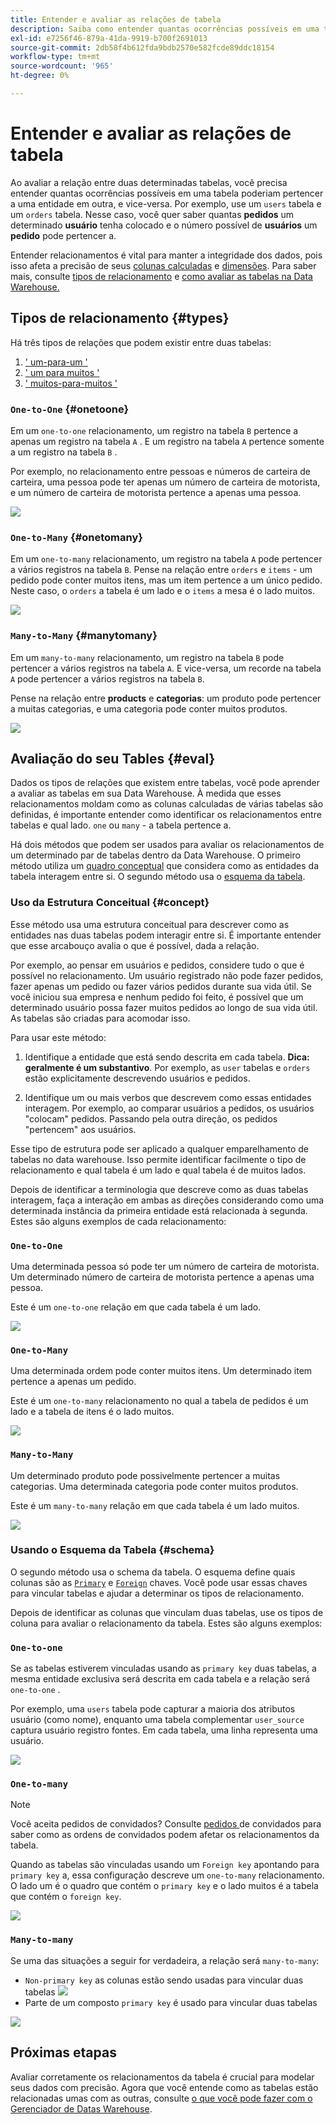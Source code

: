 ```yaml
---
title: Entender e avaliar as relações de tabela
description: Saiba como entender quantas ocorrências possíveis em uma tabela podem pertencer a uma entidade em outra.
exl-id: e7256f46-879a-41da-9919-b700f2691013
source-git-commit: 2db58f4b612fda9bdb2570e582fcde89ddc18154
workflow-type: tm+mt
source-wordcount: '965'
ht-degree: 0%

---
```


# Entender e avaliar as relações de tabela

Ao avaliar a relação entre duas determinadas tabelas, você precisa entender quantas ocorrências possíveis em uma tabela poderiam pertencer a uma entidade em outra, e vice-versa. Por exemplo, use um `users` tabela e um `orders` tabela. Nesse caso, você quer saber quantas **pedidos** um determinado **usuário** tenha colocado e o número possível de **usuários** um **pedido** pode pertencer a.

Entender relacionamentos é vital para manter a integridade dos dados, pois isso afeta a precisão de seus [colunas calculadas](../data-warehouse-mgr/creating-calculated-columns.md) e [dimensões](../data-warehouse-mgr/manage-data-dimensions-metrics.md). Para saber mais, consulte [tipos de relacionamento](#types) e [como avaliar as tabelas na Data Warehouse.](#eval)

## Tipos de relacionamento {#types}

Há três tipos de relações que podem existir entre duas tabelas:

1. [&#39; um-para-um &#39;](#onetoone)
1. [&#39; um para muitos &#39;](#onetomany)
1. [&#39; muitos-para-muitos &#39;](#manytomany)

### `One-to-One` {#onetoone}

Em um `one-to-one` relacionamento, um registro na tabela `B` pertence a apenas um registro na tabela `A` . E um registro na tabela `A` pertence somente a um registro na tabela `B` .

Por exemplo, no relacionamento entre pessoas e números de carteira de carteira, uma pessoa pode ter apenas um número de carteira de motorista, e um número de carteira de motorista pertence a apenas uma pessoa.

![](../../assets/one-to-one.png)

### `One-to-Many` {#onetomany}

Em um `one-to-many` relacionamento, um registro na tabela `A` pode pertencer a vários registros na tabela `B`. Pense na relação entre `orders` e `items` - um pedido pode conter muitos itens, mas um item pertence a um único pedido. Neste caso, o `orders` a tabela é um lado e o `items` a mesa é o lado muitos.

![](../../assets/one-to-many_001.png)

### `Many-to-Many` {#manytomany}

Em um `many-to-many` relacionamento, um registro na tabela `B` pode pertencer a vários registros na tabela `A`. E vice-versa, um recorde na tabela `A` pode pertencer a vários registros na tabela `B`.

Pense na relação entre **products** e **categorias**: um produto pode pertencer a muitas categorias, e uma categoria pode conter muitos produtos.

![](../../assets/many-to-many.png)

## Avaliação do seu Tables {#eval}

Dados os tipos de relações que existem entre tabelas, você pode aprender a avaliar as tabelas em sua Data Warehouse. À medida que esses relacionamentos moldam como as colunas calculadas de várias tabelas são definidas, é importante entender como identificar os relacionamentos entre tabelas e qual lado. `one` ou `many` - a tabela pertence a.

Há dois métodos que podem ser usados para avaliar os relacionamentos de um determinado par de tabelas dentro da Data Warehouse. O primeiro método utiliza um [quadro conceptual](#concept) que considera como as entidades da tabela interagem entre si. O segundo método usa o [esquema da tabela](#schema).

### Uso da Estrutura Conceitual {#concept}

Esse método usa uma estrutura conceitual para descrever como as entidades nas duas tabelas podem interagir entre si. É importante entender que esse arcabouço avalia o que é possível, dada a relação.

Por exemplo, ao pensar em usuários e pedidos, considere tudo o que é possível no relacionamento. Um usuário registrado não pode fazer pedidos, fazer apenas um pedido ou fazer vários pedidos durante sua vida útil. Se você iniciou sua empresa e nenhum pedido foi feito, é possível que um determinado usuário possa fazer muitos pedidos ao longo de sua vida útil. As tabelas são criadas para acomodar isso.

Para usar este método:

1. Identifique a entidade que está sendo descrita em cada tabela. **Dica: geralmente é um substantivo**. Por exemplo, as `user` tabelas e `orders` estão explicitamente descrevendo usuários e pedidos.

1. Identifique um ou mais verbos que descrevem como essas entidades interagem. Por exemplo, ao comparar usuários a pedidos, os usuários &quot;colocam&quot; pedidos. Passando pela outra direção, os pedidos &quot;pertencem&quot; aos usuários.

Esse tipo de estrutura pode ser aplicado a qualquer emparelhamento de tabelas no data warehouse. Isso permite identificar facilmente o tipo de relacionamento e qual tabela é um lado e qual tabela é de muitos lados.

Depois de identificar a terminologia que descreve como as duas tabelas interagem, faça a interação em ambas as direções considerando como uma determinada instância da primeira entidade está relacionada à segunda. Estes são alguns exemplos de cada relacionamento:

### `One-to-One`

Uma determinada pessoa só pode ter um número de carteira de motorista. Um determinado número de carteira de motorista pertence a apenas uma pessoa.

Este é um `one-to-one` relação em que cada tabela é um lado.

![](../../assets/one-to-one3.png)

### `One-to-Many`

Uma determinada ordem pode conter muitos itens. Um determinado item pertence a apenas um pedido.

Este é um `one-to-many` relacionamento no qual a tabela de pedidos é um lado e a tabela de itens é o lado muitos.

![](../../assets/one-to-many3.png)

### `Many-to-Many`

Um determinado produto pode possivelmente pertencer a muitas categorias. Uma determinada categoria pode conter muitos produtos.

Este é um `many-to-many` relação em que cada tabela é um lado muitos.

![](../../assets/many-to-many3.png)

### Usando o Esquema da Tabela {#schema}

O segundo método usa o schema da tabela. O esquema define quais colunas são as [`Primary`](https://en.wikipedia.org/wiki/Unique_key) e [`Foreign`](https://en.wikipedia.org/wiki/Foreign_key) chaves. Você pode usar essas chaves para vincular tabelas e ajudar a determinar os tipos de relacionamento.

Depois de identificar as colunas que vinculam duas tabelas, use os tipos de coluna para avaliar o relacionamento da tabela. Estes são alguns exemplos:

### `One-to-one`

Se as tabelas estiverem vinculadas usando as `primary key` duas tabelas, a mesma entidade exclusiva será descrita em cada tabela e a relação será `one-to-one` .

Por exemplo, uma `users` tabela pode capturar a maioria dos atributos usuário (como nome), enquanto uma tabela complementar `user_source` captura usuário registro fontes. Em cada tabela, uma linha representa uma usuário.

![](../../assets/one-to-one1.png)

### `One-to-many`

>[!NOTE]
>
>Você aceita pedidos de convidados? Consulte [ pedidos ](../data-warehouse-mgr/guest-orders.md) de convidados para saber como as ordens de convidados podem afetar os relacionamentos da tabela.

Quando as tabelas são vinculadas usando um `Foreign key` apontando para `primary key` a, essa configuração descreve um `one-to-many` relacionamento. O lado um é o quadro que contém o `primary key` e o lado muitos é a tabela que contém o `foreign key`.

![](../../assets/one-to-many1.png)

### `Many-to-many`

Se uma das situações a seguir for verdadeira, a relação será `many-to-many`:

* `Non-primary key` as colunas estão sendo usadas para vincular duas tabelas
   ![](../../assets/many-to-many1.png)
* Parte de um composto `primary key` é usado para vincular duas tabelas

![](../../assets/many-to-mnay2.png)

## Próximas etapas

Avaliar corretamente os relacionamentos da tabela é crucial para modelar seus dados com precisão. Agora que você entende como as tabelas estão relacionadas umas com as outras, consulte [o que você pode fazer com o Gerenciador de Datas Warehouse](../data-warehouse-mgr/tour-dwm.md).
